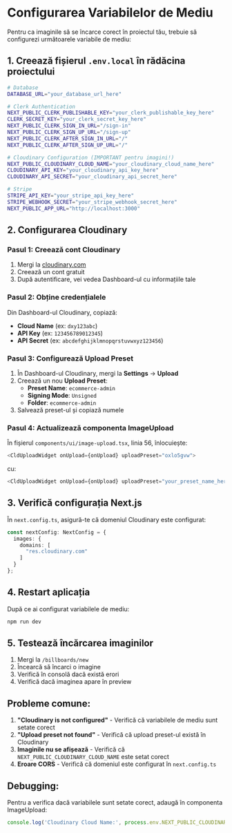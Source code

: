 # Configurarea Variabilelor de Mediu

Pentru ca imaginile să se încarce corect în proiectul tău, trebuie să configurezi următoarele variabile de mediu:

## 1. Creează fișierul `.env.local` în rădăcina proiectului

```bash
# Database
DATABASE_URL="your_database_url_here"

# Clerk Authentication
NEXT_PUBLIC_CLERK_PUBLISHABLE_KEY="your_clerk_publishable_key_here"
CLERK_SECRET_KEY="your_clerk_secret_key_here"
NEXT_PUBLIC_CLERK_SIGN_IN_URL="/sign-in"
NEXT_PUBLIC_CLERK_SIGN_UP_URL="/sign-up"
NEXT_PUBLIC_CLERK_AFTER_SIGN_IN_URL="/"
NEXT_PUBLIC_CLERK_AFTER_SIGN_UP_URL="/"

# Cloudinary Configuration (IMPORTANT pentru imagini!)
NEXT_PUBLIC_CLOUDINARY_CLOUD_NAME="your_cloudinary_cloud_name_here"
CLOUDINARY_API_KEY="your_cloudinary_api_key_here"
CLOUDINARY_API_SECRET="your_cloudinary_api_secret_here"

# Stripe
STRIPE_API_KEY="your_stripe_api_key_here"
STRIPE_WEBHOOK_SECRET="your_stripe_webhook_secret_here"
NEXT_PUBLIC_APP_URL="http://localhost:3000"
```

## 2. Configurarea Cloudinary

### Pasul 1: Creează cont Cloudinary
1. Mergi la [cloudinary.com](https://cloudinary.com)
2. Creează un cont gratuit
3. După autentificare, vei vedea Dashboard-ul cu informațiile tale

### Pasul 2: Obține credențialele
Din Dashboard-ul Cloudinary, copiază:
- **Cloud Name** (ex: `dxy123abc`)
- **API Key** (ex: `123456789012345`)
- **API Secret** (ex: `abcdefghijklmnopqrstuvwxyz123456`)

### Pasul 3: Configurează Upload Preset
1. În Dashboard-ul Cloudinary, mergi la **Settings** → **Upload**
2. Creează un nou **Upload Preset**:
   - **Preset Name**: `ecommerce-admin`
   - **Signing Mode**: `Unsigned`
   - **Folder**: `ecommerce-admin`
3. Salvează preset-ul și copiază numele

### Pasul 4: Actualizează componenta ImageUpload
În fișierul `components/ui/image-upload.tsx`, linia 56, înlocuiește:
```typescript
<CldUploadWidget onUpload={onUpload} uploadPreset="oxlo5gvw">
```
cu:
```typescript
<CldUploadWidget onUpload={onUpload} uploadPreset="your_preset_name_here">
```

## 3. Verifică configurația Next.js

În `next.config.ts`, asigură-te că domeniul Cloudinary este configurat:
```typescript
const nextConfig: NextConfig = {
  images: {
    domains: [
      "res.cloudinary.com"
    ]
  }
};
```

## 4. Restart aplicația

După ce ai configurat variabilele de mediu:
```bash
npm run dev
```

## 5. Testează încărcarea imaginilor

1. Mergi la `/billboards/new`
2. Încearcă să încarci o imagine
3. Verifică în consolă dacă există erori
4. Verifică dacă imaginea apare în preview

## Probleme comune:

1. **"Cloudinary is not configured"** - Verifică că variabilele de mediu sunt setate corect
2. **"Upload preset not found"** - Verifică că upload preset-ul există în Cloudinary
3. **Imaginile nu se afișează** - Verifică că `NEXT_PUBLIC_CLOUDINARY_CLOUD_NAME` este setat corect
4. **Eroare CORS** - Verifică că domeniul este configurat în `next.config.ts`

## Debugging:

Pentru a verifica dacă variabilele sunt setate corect, adaugă în componenta ImageUpload:
```typescript
console.log('Cloudinary Cloud Name:', process.env.NEXT_PUBLIC_CLOUDINARY_CLOUD_NAME);
```
